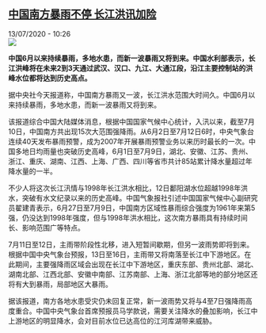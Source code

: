 <!--1594634075000-->
[中国南方暴雨不停 长江洪讯加险](http://www.rfi.fr//cn/%E4%B8%AD%E5%9B%BD/20200713-%E4%B8%AD%E5%9B%BD%E5%8D%97%E6%96%B9%E6%9A%B4%E9%9B%A8%E4%B8%8D%E5%81%9C-%E9%95%BF%E6%B1%9F%E6%B4%AA%E8%AE%AF%E5%8A%A0%E9%99%A9)
------

<div>13/07/2020 - 10:26</div><img src="https://s.rfi.fr/media/display/a72be016-c4d0-11ea-ba18-005056a964fe/w:310/p:16x9/256239ea1fd2110c3c8379a779601b0f0f152913.jpg"><p><strong>中国6月以来持续暴雨，多地水患，而新一波暴雨又将到来。中国水利部表示，长江洪峰将在未来2到3天通过武汉、汉口、九江、大通江段，沿江主要控制站的洪峰水位都将达到历史高点。</strong></p><div class="t-content__body u-clearfix"><div class="m-interstitial"></div><p>据中央社今天报道称，中国南方暴雨又一波，长江洪水范围大时间久。中国6月以来持续暴雨，多地水患，而新一波暴雨又将到来。</p><p>该报道综合中国大陆媒体消息，根据中国国家气候中心统计，入汛以来，截至7月10日，中国南方共出现15次大范围强降雨。从6月2日至7月12日6时，中央气象台连续40天发布暴雨预警，成为2007年开展暴雨预警业务以来历时最长的一次。中国多地日均雨量也突破历史高峰，6月1日至7月9日，湖北、安徽、江苏、贵州、浙江、重庆、湖南、江西、上海、广西、四川等省市共计85站累计降水量超过年降水量的一半。</p><p>不少人将这次长江汛情与1998年长江洪水相比，12日鄱阳湖水位超越1998年洪水，突破有水文纪录以来的历史高峰。中国气象报社引述中国国家气候中心副研究员翟建青表示，6月27日至7月9日，中国南方区域性暴雨综合强度为1961年来第5强，仍没达到1998年强度，但与1998年洪水相比，这次南方暴雨具有持续时间长、影响范围广等特点。</p><p>7月11日至12日，主雨带阶段性北移，进入短暂间歇期，但另一波雨势即将到来。根据中国中央气象台预报，13日至16日，主雨带又将南落至长江中下游地区。在此期间，主要强降雨区域会出现在长江中下游地区，重庆东部、贵州北部、湖北、湖南北部、江西北部、安徽中南部、江苏南部、上海、浙江北部等地的部分地区还将有大到暴雨，局部地区大暴雨。</p><p>据该报道，南方各地水患受灾仍未回复正常，新一波雨势又将与4至7日强降雨高度重合。中国中央气象台首席预报员马学款说，需要关注降水的叠加影响，长江中上游地区的明显降水，会对目前水位已达高位的江河库湖带来威胁。</p><div class="o-self-promo o-self-promo--nl o-self-promo--hidden" data-selfpromo-newsletter></div><div class="o-self-promo o-self-promo--app o-self-promo--hidden" data-selfpromo-app></div></div>
